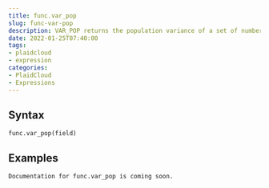 ```yaml
---
title: func.var_pop
slug: func-var-pop
description: VAR_POP returns the population variance of a set of numbers after discarding the nulls in this set
date: 2022-01-25T07:40:00
tags:
- plaidcloud
- expression
categories:
- PlaidCloud
- Expressions
---
```



## Syntax



```
func.var_pop(field) 
```


## Examples



```
Documentation for func.var_pop is coming soon.
```
